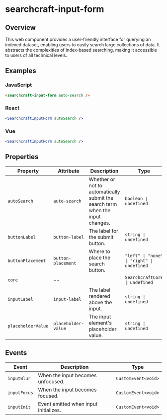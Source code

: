 # searchcraft-input-form

## Overview

This web component provides a user-friendly interface for querying an indexed dataset, enabling users to easily search large collections of data.
It abstracts the complexities of index-based searching, making it accessible to users of all technical levels.

## Examples

### JavaScript

```html
<searchcraft-input-form auto-search />
```


### React

```jsx
<SearchcraftInputForm autoSearch />
```


### Vue

```jsx
<SearchcraftInputForm autoSearch />
```


## Properties

| Property | Attribute | Description | Type | Default |
| -------- | --------- | ----------- | ---- | ------- |
| `autoSearch` | `auto-search` | Whether or not to automatically submit the search term when the input changes. | `boolean \| undefined` | `true` |
| `buttonLabel` | `button-label` | The label for the submit button. | `string \| undefined` | `undefined` |
| `buttonPlacement` | `button-placement` | Where to place the search button. | `"left" \| "none" \| "right" \| undefined` | `'none'` |
| `core` | -- |  | `SearchcraftCore \| undefined` | `undefined` |
| `inputLabel` | `input-label` | The label rendered above the input. | `string \| undefined` | `undefined` |
| `placeholderValue` | `placeholder-value` | The input element's placeholder value. | `string \| undefined` | `'Enter Search'` |


## Events

| Event | Description | Type |
| ----- | ----------- | ---- |
| `inputBlur` | When the input becomes unfocused. | `CustomEvent<void>` |
| `inputFocus` | When the input becomes focused. | `CustomEvent<void>` |
| `inputInit` | Event emitted when input initializes. | `CustomEvent<void>` |

